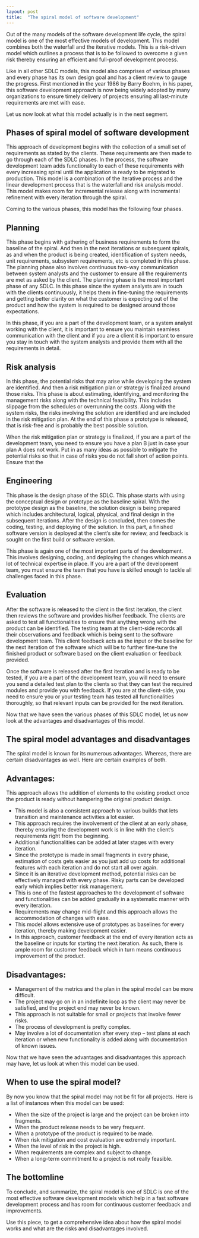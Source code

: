 ```yaml
---
layout: post
title:  "The spiral model of software development"
---
```


Out of the many models of the software development life cycle, the spiral model is one of the most effective models of development. This model combines both the waterfall and the iterative models. This is a risk-driven model which outlines a process that is to be followed to overcome a given risk thereby ensuring an efficient and full-proof development process.

Like in all other SDLC models, this model also comprises of various phases and every phase has its own design goal and has a client review to gauge the progress. First mentioned in the year 1986 by Barry Boehm, in his paper, this software development approach is now being widely adopted by many organizations to ensure timely delivery of projects ensuring all last-minute requirements are met with ease.

Let us now look at what this model actually is in the next segment.

## Phases of spiral model of software development
This approach of development begins with the collection of a small set of requirements as stated by the clients. These requirements are then made to go through each of the SDLC phases. In the process, the software development team adds functionality to each of these requirements with every increasing spiral until the application is ready to be migrated to production. This model is a combination of the iterative process and the linear development process that is the waterfall and risk analysis model. This model makes room for incremental release along with incremental refinement with every iteration through the spiral.

Coming to the various phases, this model has the following four phases.

## Planning
This phase begins with gathering of business requirements to form the baseline of the spiral. And then in the next iterations or subsequent spirals, as and when the product is being created, identification of system needs, unit requirements, subsystem requirements, etc is completed in this phase. The planning phase also involves continuous two-way communication between system analysts and the customer to ensure all the requirements are met as asked by the client. The planning phase is the most important phase of any SDLC. In this phase since the system analysts are in touch with the clients continuously, it helps them in fine-tuning the requirements and getting better clarity on what the customer is expecting out of the product and how the system is required to be designed around those expectations.

In this phase, if you are a part of the development team, or a system analyst working with the client, it is important to ensure you maintain seamless communication with the client and if you are a client it is important to ensure you stay in touch with the system analysts and provide them with all the requirements in detail.

## Risk analysis
In this phase, the potential risks that may arise while developing the system are identified. And then a risk mitigation plan or strategy is finalized around those risks. This phase is about estimating, identifying, and monitoring the management risks along with the technical feasibility. This includes slippage from the schedules or overrunning the costs. Along with the system risks, the risks involving the solution are identified and are included in the risk mitigation plan. At the end of this phase a prototype is released, that is risk-free and is probably the best possible solution.

When the risk mitigation plan or strategy is finalized, if you are a part of the development team, you need to ensure you have a plan B just in case your plan A does not work. Put in as many ideas as possible to mitigate the potential risks so that in case of risks you do not fall short of action points. Ensure that the

## Engineering
This phase is the design phase of the SDLC. This phase starts with using the conceptual design or prototype as the baseline spiral. With the prototype design as the baseline, the solution design is being prepared which includes architectural, logical, physical, and final design in the subsequent iterations. After the design is concluded, then comes the coding, testing, and deploying of the solution. In this part, a finished software version is deployed at the client’s site for review, and feedback is sought on the first build or software version.

This phase is again one of the most important parts of the development. This involves designing, coding, and deploying the changes which means a lot of technical expertise in place. If you are a part of the development team, you must ensure the team that you have is skilled enough to tackle all challenges faced in this phase.

## Evaluation
After the software is released to the client in the first iteration, the client then reviews the software and provides his/her feedback. The clients are asked to test all functionalities to ensure that anything wrong with the product can be identified. The testing team at the client-side records all their observations and feedback which is being sent to the software development team. This client feedback acts as the input or the baseline for the next iteration of the software which will be to further fine-tune the finished product or software based on the client evaluation or feedback provided.

Once the software is released after the first iteration and is ready to be tested, if you are a part of the development team, you will need to ensure you send a detailed test plan to the clients so that they can test the required modules and provide you with feedback. If you are at the client-side, you need to ensure you or your testing team has tested all functionalities thoroughly, so that relevant inputs can be provided for the next iteration.

Now that we have seen the various phases of this SDLC model, let us now look at the advantages and disadvantages of this model.


## The spiral model advantages and disadvantages
The spiral model is known for its numerous advantages. Whereas, there are certain disadvantages as well. Here are certain examples of both.

## Advantages:
This approach allows the addition of elements to the existing product once the product is ready without hampering the original product design.

- This model is also a consistent approach to various builds that lets transition and maintenance activities a lot easier.
- This approach requires the involvement of the client at an early phase, thereby ensuring the development work is in line with the client’s requirements right from the beginning.
- Additional functionalities can be added at later stages with every iteration.
- Since the prototype is made in small fragments in every phase, estimation of costs gets easier as you just add up costs for additional features with each iteration and do not start all over again.
- Since it is an iterative development method, potential risks can be effectively managed with every phase. Risky parts can be developed early which implies better risk management.
- This is one of the fastest approaches to the development of software and functionalities can be added gradually in a systematic manner with every iteration.
- Requirements may change mid-flight and this approach allows the accommodation of changes with ease.
- This model allows extensive use of prototypes as baselines for every iteration, thereby making development easier.
- In this approach, customer feedback at the end of every iteration acts as the baseline or inputs for starting the next iteration. As such, there is ample room for customer feedback which in turn means continuous improvement of the product.

## Disadvantages:
- Management of the metrics and the plan in the spiral model can be more difficult.
- The project may go on in an indefinite loop as the client may never be satisfied, and the project end may never be known.
- This approach is not suitable for small or projects that involve fewer risks.
- The process of development is pretty complex.
- May involve a lot of documentation after every step – test plans at each iteration or when new functionality is added along with documentation of known issues.

Now that we have seen the advantages and disadvantages this approach may have, let us look at when this model can be used.

## When to use the spiral model?
By now you know that the spiral model may not be fit for all projects. Here is a list of instances when this model can be used:

- When the size of the project is large and the project can be broken into fragments.
- When the product release needs to be very frequent.
- When a prototype of the product is required to be made.
- When risk mitigation and cost evaluation are extremely important.
- When the level of risk in the project is high.
- When requirements are complex and subject to change.
- When a long-term commitment to a project is not really feasible.
  
## The bottomline
To conclude, and summarize, the spiral model is one of SDLC is one of the most effective software development models which help in a fast software development process and has room for continuous customer feedback and improvements.

Use this piece, to get a comprehensive idea about how the spiral model works and what are the risks and disadvantages involved.
